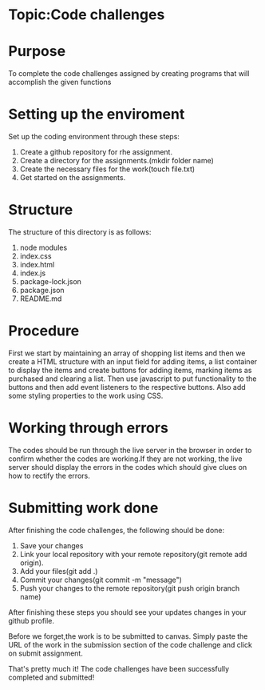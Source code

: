 # Topic:Code challenges

# Purpose
To complete the code challenges assigned by creating programs that will
accomplish the given functions


# Setting up the enviroment
Set up the coding environment through these steps:
 1. Create a github repository for rhe assignment.
 2. Create a directory for the assignments.(mkdir folder name)
 3. Create the necessary files for the work(touch file.txt)
 4. Get started on the assignments.


# Structure
The structure of this directory is as follows:
1. node modules
2. index.css
3. index.html
4. index.js
5. package-lock.json
6. package.json
7. README.md


# Procedure
First we start by maintaining an array of shopping list items and then we create a HTML structure with
an input field for adding items, a list container to display the items and create buttons for adding items, marking items as purchased and clearing a list.
Then use javascript to put functionality to the buttons and then add event listeners to the respective buttons.
Also add some styling properties to the work using CSS.



# Working through errors
The codes should be run through the live server in the browser in order to confirm whether the codes are working.If they are not working, the live server should display the errors in the codes which should give clues on how to rectify the errors.


# Submitting work done
After finishing the code challenges, the following should be done:
1. Save your changes
2. Link your local repository with your remote repository(git remote add origin).
3. Add your files(git add .)
4. Commit your changes(git commit -m "message")
5. Push your changes to the remote repository(git push origin branch name)

After finishing these steps you should see your updates changes in your github profile.
 
Before we forget,the work is to be submitted to canvas. Simply paste the URL of the work in the submission section of the code challenge and click on submit assignment.

That's pretty much it! The code challenges have been successfully completed and submitted!